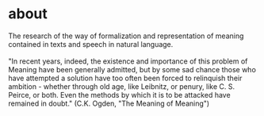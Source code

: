 # about
The research of the way of formalization and representation of meaning contained in texts and speech in natural language.<br><br>
"In recent years, indeed, the existence and importance of this problem of Meaning have been generally admitted, but by some sad chance those who have attempted a solution have too often been forced to relinquish their ambition - whether through old age, like Leibnitz, or penury, like C. S. Peirce, or both. Even the methods by which it is to be attacked have remained in doubt." (C.K. Ogden, "The Meaning of Meaning")<br><br>
